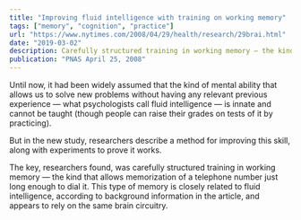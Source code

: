 ```yaml
---
title: "Improving fluid intelligence with training on working memory"
tags: ["memory", "cognition", "practice"]
url: "https://www.nytimes.com/2008/04/29/health/research/29brai.html"
date: "2019-03-02"
description: Carefully structured training in working memory — the kind that allows memorization of a telephone number just long enough to dial it — can help improve fluid intelligence.
publication: "PNAS April 25, 2008"
---
```


Until now, it had been widely assumed that the kind of mental ability that allows us to solve new problems without having any relevant previous experience — what psychologists call fluid intelligence — is innate and cannot be taught (though people can raise their grades on tests of it by practicing).

But in the new study, researchers describe a method for improving this skill, along with experiments to prove it works.

The key, researchers found, was carefully structured training in working memory — the kind that allows memorization of a telephone number just long enough to dial it. This type of memory is closely related to fluid intelligence, according to background information in the article, and appears to rely on the same brain circuitry. 
